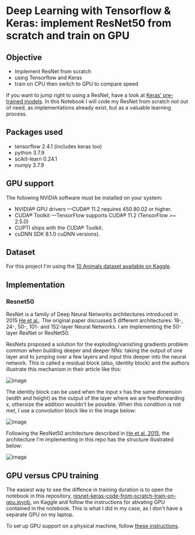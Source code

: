 # Deep Learning with Tensorflow & Keras: implement ResNet50 from scratch and train on GPU

## Objective  
- Implement ResNet from scratch 
- using Tensorflow and Keras
- train on CPU then switch to GPU to compare speed

If you want to jump right to using a ResNet, have a look at <a href='https://keras.io/api/applications/'>Keras' pre-trained models</a>. In this Notebook I will code my ResNet from scratch not out of need, as implementations already exist, but as a valuable learning process.

## Packages used
- tensorflow 2.4.1 (includes keras too)
- python 3.7.9
- scikit-learn 0.24.1
- numpy 3.7.9

## GPU support
The following NVIDIA software must be installed on your system:
- NVIDIA® GPU drivers —CUDA® 11.2 requires 450.80.02 or higher.
- CUDA® Toolkit —TensorFlow supports CUDA® 11.2 (TensorFlow >= 2.5.0)
- CUPTI ships with the CUDA® Toolkit.
- cuDNN SDK 8.1.0 cuDNN versions).

## Dataset
For this project I'm using the <a href="https://www.kaggle.com/alessiocorrado99/animals10">10 Animals dataset available on Kaggle</a>.

## Implementation

### Resnet50

ResNet is a family of Deep Neural Networks architectures introduced in 2015 <a href="https://arxiv.org/pdf/1512.03385.pdf">He et al.</a>. The original paper discussed 5 different architectures: 18-, 24-, 50-, 101- and 152-layer Neural Networks. I am implementing the 50-layer ResNet or ResNet50. 

ResNets proposed a solution for the exploding/vanishing gradients problem common when building deeper and deeper NNs: taking the output of one layer and to jumping over a few layers and input this deeper into the neural network. This is called a residual block (also, identity block) and the authors illustrate this mechanism in their article like this:

![image](https://user-images.githubusercontent.com/38474985/151539151-8bc8957e-bf7b-4475-9383-1fe97b5523cf.png)

The identity block can be used when the input x has the same dimension (width and height) as the output of the layer where we are feedforwarding x, othersize the addition wouldn't be possible. When this condition is not met, I use a convolution block like in the image below: 

![image](https://user-images.githubusercontent.com/38474985/151539537-b9536443-1cf5-459a-a172-e9a820f0d3b0.png)

Following the ResNet50 architecture described in <a href="https://arxiv.org/pdf/1512.03385.pdf">He et al. 2015</a>, the architecture I'm implementing in this repo has the structure illustrated below:

![image](https://user-images.githubusercontent.com/38474985/151537573-1b1b8a42-da7e-4bdb-8be1-1d1b34ae2ea9.png)

## GPU versus CPU training

The easiest way to see the diffence in training duration is to open the notebook in this repository, <a href="https://github.com/mihaelagrigore/ResNet-Keras-code-from-scratch-train-on-GPU/blob/main/resnet-keras-code-from-scratch-train-on-gpu.ipynb">resnet-keras-code-from-scratch-train-on-gpu.ipynb</a>, on Kaggle and follow the instructions for ativating GPU contained in the notebook. This is what I did in my case, as I don't have a separate GPU on my laptop.

To set up GPU support on a physical machine, follow <a href='https://www.tensorflow.org/install/gpu'>these instructions</a>.
